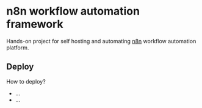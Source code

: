 # n8n workflow automation framework

Hands-on project for self hosting and automating [n8n](https://github.com/n8n-io/n8n) workflow automation platform.

## Deploy

How to deploy?

- ...
- ...
